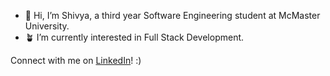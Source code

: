 - 👋 Hi, I’m Shivya, a third year Software Engineering student at McMaster University.
- 🪴 I’m currently interested in Full Stack Development.

Connect with me on [LinkedIn](https://www.linkedin.com/in/shivya-mehta/)! :)

<!---
shivyam/shivyam is a ✨ special ✨ repository because its `README.md` (this file) appears on your GitHub profile.
You can click the Preview link to take a look at your changes.
--->
